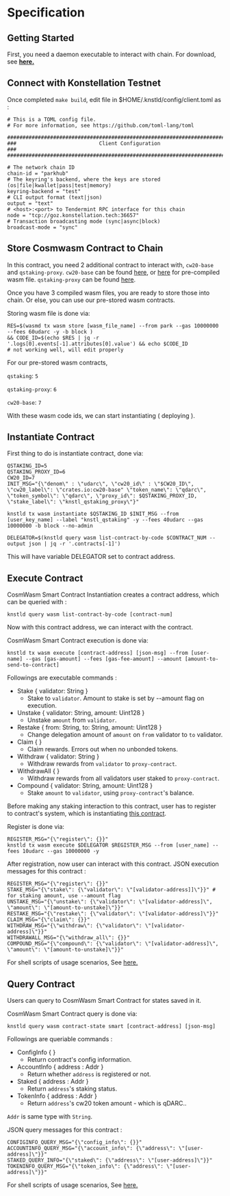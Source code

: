# Specification

## Getting Started

First, you need a daemon executable to interact with chain.
For download, see __[here.](https://github.com/psangwoo/knstld.git)__ 


## Connect with Konstellation Testnet

Once completed `make build`, edit file in $HOME/.knstld/config/client.toml as : 
```
# This is a TOML config file.
# For more information, see https://github.com/toml-lang/toml

###############################################################################
###                           Client Configuration                            ###
###############################################################################

# The network chain ID
chain-id = "parkhub"
# The keyring's backend, where the keys are stored (os|file|kwallet|pass|test|memory)
keyring-backend = "test"
# CLI output format (text|json)
output = "text"
# <host>:<port> to Tendermint RPC interface for this chain
node = "tcp://goz.konstellation.tech:36657"
# Transaction broadcasting mode (sync|async|block)
broadcast-mode = "sync"
```

## Store Cosmwasm Contract to Chain

In this contract, you need 2 additional contract to interact with, `cw20-base` and `qstaking-proxy`.
`cw20-base` can be found [here](https://github.com/CosmWasm/cw-plus/tree/main/contracts/cw20-base), or [here](../../tests) for pre-compiled wasm file.
`qstaking-proxy` can be found [here](../knstl_qstaking_proxy/).

Once you have 3 compiled wasm files, you are ready to store those into chain. Or else, you can use our pre-stored wasm contracts.

Storing wasm file is done via:
```
RES=$(wasmd tx wasm store [wasm_file_name] --from park --gas 10000000 --fees 60udarc -y -b block ) 
&& CODE_ID=$(echo $RES | jq -r '.logs[0].events[-1].attributes[0].value') && echo $CODE_ID
# not working well, will edit properly
```

For our pre-stored wasm contracts, 

`qstaking`: `5`

`qstaking-proxy`: `6`

`cw20-base`: `7`

With these wasm code ids, we can start instantiating ( deploying ).

## Instantiate Contract

First thing to do is instantiate contract, done via:
```
QSTAKING_ID=5
QSTAKING_PROXY_ID=6
CW20_ID=7
INIT_MSG="{\"denom\" : \"udarc\", \"cw20_id\" : \"$CW20_ID\", \"cw20_label\": \"crates.io:cw20-base" \"token_name\": \"qdarc\", \"token_symbol\": \"qdarc\", \"proxy_id\": $QSTAKING_PROXY_ID, \"stake_label\": \"knstl_qstaking_proxy\"}"

knstld tx wasm instantiate $QSTAKING_ID $INIT_MSG --from [user_key_name] --label "knstl_qstaking" -y --fees 40udarc --gas 10000000 -b block --no-admin

DELEGATOR=$(knstld query wasm list-contract-by-code $CONTRACT_NUM --output json | jq -r '.contracts[-1]')

```

This will have variable DELEGATOR set to contract address.

## Execute Contract
CosmWasm Smart Contract Instantiation creates a contract address, which can be queried with : 
```
knstld query wasm list-contract-by-code [contract-num]
```

Now with this contract address, we can interact with the contract.

CosmWasm Smart Contract execution is done via:
```
knstld tx wasm execute [contract-address] [json-msg] --from [user-name] --gas [gas-amount] --fees [gas-fee-amount] --amount [amount-to-send-to-contract]
```
Followings are executable commands : 
- Stake { validator: String }
  - Stake to `validator`. Amount to stake is set by --amount flag on execution.
- Unstake { validator: String, amount: Uint128 }
  - Unstake `amount` from `validator`.
- Restake { from: String, to: String, amount: Uint128 }
  - Change delegation amount of `amount` on `from` validator to `to` validator.
- Claim { }
  - Claim rewards. Errors out when no unbonded tokens.
- Withdraw { validator: String }
  - Withdraw rewards from `validator` to `proxy-contract`.
- WithdrawAll { }
  - Withdraw rewards from all validators user staked to `proxy-contract`.
- Compound { validator: String, amount: Uint128 }
  - Stake `amount` to `validator`, using `proxy-contract`'s balance.
  

Before making any staking interaction to this contract, user has to register to contract's system, which is instantiating [this contract](../knstld_qstaking_proxy/).

Register is done via:

```
REGISTER_MSG="{\"register\": {}}"
knstld tx wasm execute $DELEGATOR $REGISTER_MSG --from [user_name] --fees 10udarc --gas 10000000 -y
```
After registration, now user can interact with this contract.
JSON execution messages for this contract :
```
REGISTER_MSG="{\"register\": {}}"
STAKE_MSG="{\"stake\": {\"validator\": \"[validator-address]]\"}}" # for staking amount, use --amount flag
UNSTAKE_MSG="{\"unstake\": {\"validator\": \"[validator-address]\", \"amount\": \"[amount-to-unstake]\"}}"
RESTAKE_MSG="{\"restake\": {\"validator\": \"[validator-address]\"}}"
CLAIM_MSG="{\"claim\": {}}"
WITHDRAW_MSG="{\"withdraw\": {\"validator\": \"[validator-address]\"}}"
WITHDRAWALL_MSG="{\"withdraw_all\": {}}"
COMPOUND_MSG="{\"compound\": {\"validator\": \"[validator-address]\", \"amount\": \"[amount-to-unstake]\"}}"
```

For shell scripts of usage scenarios, See [here.](./introductions/)

## Query Contract
Users can query to CosmWasm Smart Contract for states saved in it.

CosmWasm Smart Contract query is done via:
```
knstld query wasm contract-state smart [contract-address] [json-msg]
```
Followings are queriable commands : 
- ConfigInfo { }
  - Return contract's config information.
- AccountInfo { address : Addr }
  - Return whether `address` is registered or not.
- Staked { address : Addr }
  - Return `address`'s staking status.
- TokenInfo { address : Addr }
  - Return `address`'s cw20 token amount - which is qDARC..

`Addr` is same type with `String`.

JSON query messages for this contract :
```
CONFIGINFO_QUERY_MSG="{\"config_info\": {}}"
ACCOUNTINFO_QUERY_MSG="{\"account_info\": {\"address\": \"[user-address]\"}}"
STAKED_QUERY_INFO="{\"staked\": {\"address\": \"[user-address]\"}}"
TOKENINFO_QUERY_MSG="{\"token_info\": {\"address\": \"[user-address]\"}}"
```

For shell scripts of usage scenarios, See [here.](./introductions/)